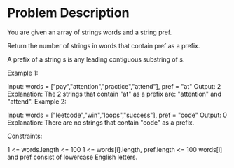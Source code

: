 # Problem Description

You are given an array of strings words and a string pref.

Return the number of strings in words that contain pref as a prefix.

A prefix of a string s is any leading contiguous substring of s.

 

Example 1:

Input: words = ["pay","attention","practice","attend"], pref = "at"
Output: 2
Explanation: The 2 strings that contain "at" as a prefix are: "attention" and "attend".
Example 2:

Input: words = ["leetcode","win","loops","success"], pref = "code"
Output: 0
Explanation: There are no strings that contain "code" as a prefix.
 

Constraints:

1 <= words.length <= 100
1 <= words[i].length, pref.length <= 100
words[i] and pref consist of lowercase English letters.

